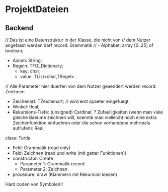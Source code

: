 # ProjektDateien

## Backend
// Das ist eine Datenstruktur in der Klasse, die nicht von 
// dem Nutzer angefasst werden darf
record: Grammatik
  // - Alphabet: array [0..25] of boolean;
  - Axiom: String;
  - Regeln: TFGLDictionary;
      - key: char;
      - value: TList<char,TRegel>

// Alle Parameter hier duerfen von dem Nutzer geaendert werden
record: Zeichnen
  - Zeichenart: TZeichenart; // wird erst spaeter eingefuegt
  - Winkel: Real;
  - Rekursions-Tiefe: (unsigned) Cardinal;
  ? Zufaelligkeiten (wenn man viele gleiche Baeume zeichnen will,
  koennte man vielleicht noch eine extra Zeichenfunktion einfuehren
  oder die schon vorhandene mehrmals aufrufen): Real;

class: Turtle
  - Feld: Grammatik (read only)
  - Feld: Zeichnen (read und write (mit getter Funktionen))
  - constructor: Create
    - Parameter 1: Grammatik record
    - Parameter 2: Zeichnen
  - procedure: draw (Klammern mit Rekursion loesen)

Hard coden von Symbolen!!
